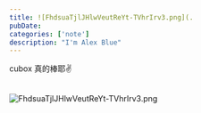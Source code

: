 ```yaml
---
title: ![FhdsuaTjlJHlwVeutReYt-TVhrIrv3.png](.
pubDate: 
categories: ['note']
description: "I'm Alex Blue"
---
```


cubox 真的棒耶✌️<br><br>

![FhdsuaTjlJHlwVeutReYt-TVhrIrv3.png](./attachments/bafybeihyujvxkrpyraqhm5k7msm6ulg22tnhgeralwmzt7zstyi6c56pem)